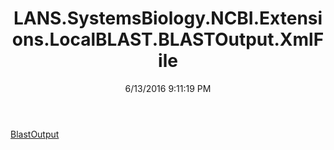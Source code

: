 ﻿---
title: LANS.SystemsBiology.NCBI.Extensions.LocalBLAST.BLASTOutput.XmlFile
date: 6/13/2016 9:11:19 PM
---

[BlastOutput](T-LANS.SystemsBiology.NCBI.Extensions.LocalBLAST.BLASTOutput.XmlFile.BlastOutput.html)
